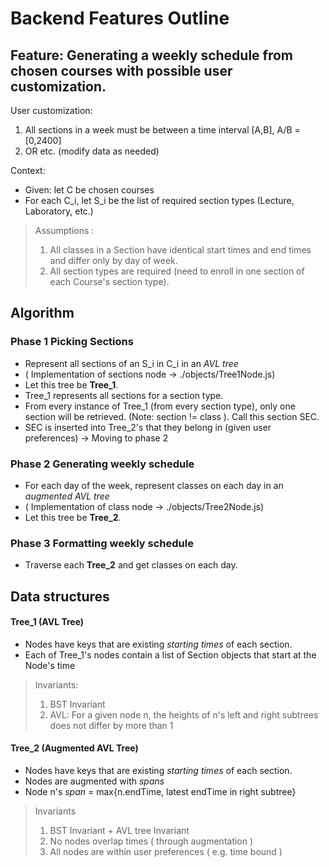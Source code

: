# Backend Features Outline

## Feature:  Generating a weekly schedule from chosen courses with possible user customization. 
User customization:

1. All sections in a week must be between a time interval [A,B], A/B = [0,2400]
2. OR etc. (modify data as needed)

Context:
- Given: let C be chosen courses
- For each C_i, let S_i be the list of required section types (Lecture, Laboratory, etc.)
> Assumptions :
> 1) All classes in a Section have identical start times and end times and differ only by day of week.
> 2) All section types are required (need to enroll in one section of each Course's section type).

## Algorithm

### Phase 1 Picking Sections
- Represent all sections of an S_i in C_i in an *AVL tree*
- ( Implementation of sections node -> ./objects/Tree1Node.js)
- Let this tree be **Tree_1**.
- Tree_1 represents all sections for a section type. 
- From every instance of Tree_1 (from every section type), only one section will be retrieved. (Note: section != class ). Call this section SEC.
- SEC is inserted into Tree_2's that they belong in (given user preferences) -> Moving to phase 2 

### Phase 2 Generating weekly schedule
- For each day of the week, represent classes on each day in an *augmented AVL tree*
- ( Implementation of class node -> ./objects/Tree2Node.js)
- Let this tree be **Tree_2**.

### Phase 3 Formatting weekly schedule
- Traverse each **Tree_2** and get classes on each day.

## Data structures

#### Tree_1 (AVL Tree)
- Nodes have keys that are existing *starting times* of each section. 
- Each of Tree_1's nodes contain a list of Section objects that start at the Node's time
> Invariants:
> 1. BST Invariant
> 2. AVL: For a given node n, the heights of n's left and right subtrees does not differ by more than 1

#### Tree_2 (Augmented AVL Tree)
- Nodes have keys that are existing *starting times* of each section. 
- Nodes are augmented with *spans*
- Node n's *span* = max{n.endTime, latest endTime in right subtree}
> Invariants
> 1. BST Invariant + AVL tree Invariant
> 2. No nodes overlap times ( through augmentation )
> 3. All nodes are within user preferences ( e.g. time bound )

